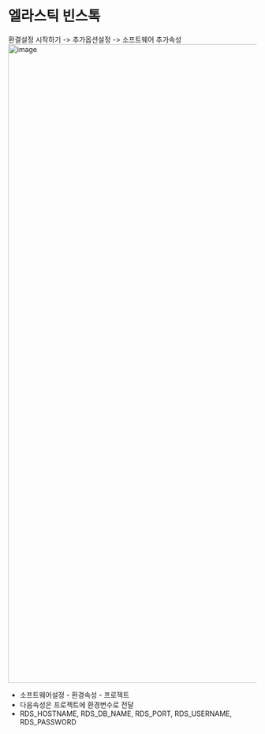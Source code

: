 # 엘라스틱 빈스톡
환결설정
 시작하기 -> 추가옵션설정 -> 소프트웨어 추가속성
 <img width="1296" alt="image" src="https://user-images.githubusercontent.com/46700734/175763093-6db91fae-6698-41fb-8264-69b1221c4b52.png">

 - 소프트웨어설정 - 환경속성 - 프로젝트
 - 다음속성은 프로젝트에 환경변수로 전달
 - RDS_HOSTNAME, RDS_DB_NAME, RDS_PORT, RDS_USERNAME, RDS_PASSWORD
